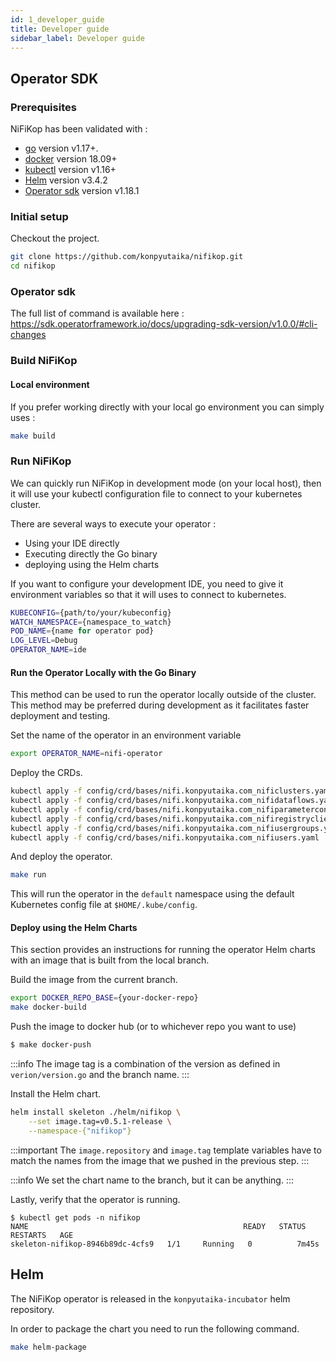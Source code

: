 ```yaml
---
id: 1_developer_guide
title: Developer guide
sidebar_label: Developer guide
---
```


## Operator SDK

### Prerequisites

NiFiKop has been validated with :

- [go](https://golang.org/doc/install) version v1.17+.
- [docker](https://docs.docker.com/get-docker/) version 18.09+
- [kubectl](https://kubernetes.io/docs/tasks/tools/install-kubectl/) version v1.16+
- [Helm](https://helm.sh/) version v3.4.2
- [Operator sdk](https://github.com/operator-framework/operator-sdk) version v1.18.1

### Initial setup

Checkout the project.

```bash
git clone https://github.com/konpyutaika/nifikop.git
cd nifikop
```

### Operator sdk

The full list of command is available here : https://sdk.operatorframework.io/docs/upgrading-sdk-version/v1.0.0/#cli-changes

### Build NiFiKop

#### Local environment

If you prefer working directly with your local go environment you can simply uses :

```bash
make build
```

### Run NiFiKop

We can quickly run NiFiKop in development mode (on your local host), then it will use your kubectl configuration file to connect to your kubernetes cluster.

There are several ways to execute your operator :

- Using your IDE directly
- Executing directly the Go binary
- deploying using the Helm charts

If you want to configure your development IDE, you need to give it environment variables so that it will uses to connect to kubernetes.

```bash
KUBECONFIG={path/to/your/kubeconfig}
WATCH_NAMESPACE={namespace_to_watch}
POD_NAME={name for operator pod}
LOG_LEVEL=Debug
OPERATOR_NAME=ide
```

#### Run the Operator Locally with the Go Binary

This method can be used to run the operator locally outside of the cluster. This method may be preferred during development as it facilitates faster deployment and testing.

Set the name of the operator in an environment variable

```bash
export OPERATOR_NAME=nifi-operator
```

Deploy the CRDs.

```bash
kubectl apply -f config/crd/bases/nifi.konpyutaika.com_nificlusters.yaml
kubectl apply -f config/crd/bases/nifi.konpyutaika.com_nifidataflows.yaml
kubectl apply -f config/crd/bases/nifi.konpyutaika.com_nifiparametercontexts.yaml
kubectl apply -f config/crd/bases/nifi.konpyutaika.com_nifiregistryclients.yaml
kubectl apply -f config/crd/bases/nifi.konpyutaika.com_nifiusergroups.yaml
kubectl apply -f config/crd/bases/nifi.konpyutaika.com_nifiusers.yaml
```

And deploy the operator.

```bash
make run
```

This will run the operator in the `default` namespace using the default Kubernetes config file at `$HOME/.kube/config`.

#### Deploy using the Helm Charts

This section provides an instructions for running the operator Helm charts with an image that is built from the local branch.

Build the image from the current branch.

```bash
export DOCKER_REPO_BASE={your-docker-repo}
make docker-build
```

Push the image to docker hub (or to whichever repo you want to use)

```bash
$ make docker-push
```

:::info
The image tag is a combination of the version as defined in `verion/version.go` and the branch name.
:::

Install the Helm chart.

```bash
helm install skeleton ./helm/nifikop \
    --set image.tag=v0.5.1-release \
    --namespace-{"nifikop"}
```

:::important
The `image.repository` and `image.tag` template variables have to match the names from the image that we pushed in the previous step.
:::

:::info
We set the chart name to the branch, but it can be anything.
:::

Lastly, verify that the operator is running.

```console
$ kubectl get pods -n nifikop
NAME                                                READY   STATUS    RESTARTS   AGE
skeleton-nifikop-8946b89dc-4cfs9   1/1     Running   0          7m45s
```

## Helm

The NiFiKop operator is released in the `konpyutaika-incubator` helm repository.

In order to package the chart you need to run the following command.

```bash
make helm-package
```
